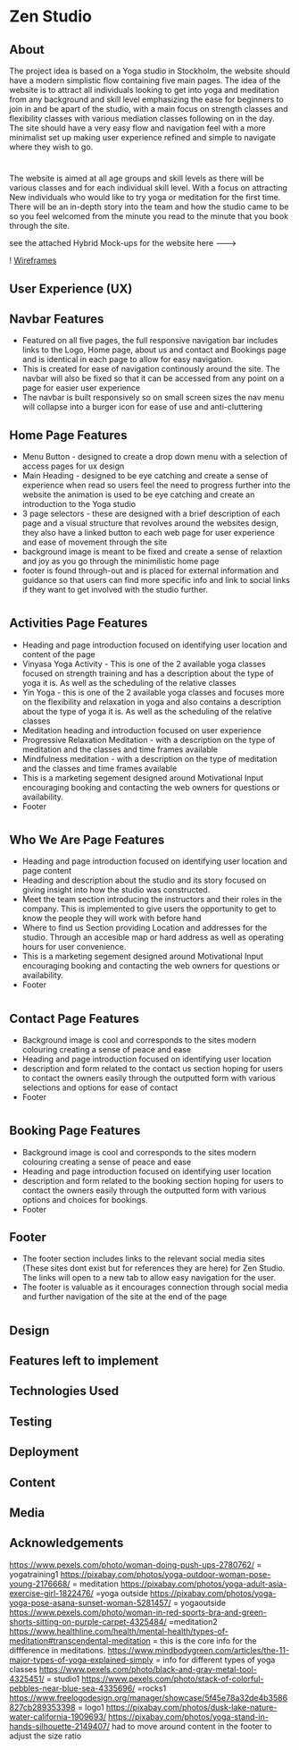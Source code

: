 # Zen Studio

## About
The project idea is based on a Yoga studio in Stockholm, the website should have a modern simplistic flow containing 
five main pages. The idea of the website is to attract all individuals looking to get into yoga and meditation
from any background and skill level emphasizing the ease for beginners to join in and be apart of the studio, with a main focus on strength classes and flexibility classes with various mediation classes following on in the day.
The site should have a very easy flow and navigation feel with a more minimalist set up making user experience refined and simple to navigate where they wish to go.
# 

The website is aimed at all age groups and skill levels as there will be various classes and for each individual skill level.
With a focus on attracting New individuals who would like to try yoga or meditation for the first time.
There will be an in-depth story into the team and how the studio came to be so you feel welcomed from the minute you read to the minute that you book through the site.

see the attached Hybrid Mock-ups for the website here ---> 

! [Wireframes](/images/Wireframes.pdf)


## User Experience (UX)




## Navbar Features
  * Featured on all five pages, the full responsive navigation bar includes links to the Logo,
    Home page, about us and contact and Bookings page and is identical in each page to allow for easy navigation.
  * This is created for ease of navigation continously around the site. The navbar will also be fixed so that it can be accessed from any point on a page
    for easier user experience
  * The navbar is built responsively so on small screen sizes the nav menu will collapse into a burger icon for ease of use and anti-cluttering

## Home Page Features

* Menu Button - designed to create a drop down menu with a selection of access pages for ux design
* Main Heading - designed to be eye catching and create a sense of experience when read so users feel the need to progress further into the website
  the animation is used to be eye catching and create an introduction to the Yoga studio 
* 3 page selectors - these are designed with a brief description of each page and a visual structure that revolves around the websites design, they also have a linked button to each web page for user experience and ease of movement through the site
* background image is meant to be fixed and create a sense of relaxtion and joy as you go through the minimilistic home page
* footer is found through-out and is placed for external information and guidance so that users can find more specific info and link to social links if they want to get involved with the studio further.
   
# 

## Activities Page Features

* Heading and page introduction focused on identifying user location and content of the page
* Vinyasa Yoga Activity - This is one of the 2 available yoga classes focused on strength training and has a description about the type of yoga it is. As well as the scheduling of the relative classes
* Yin Yoga - this is one of the 2 available yoga classes and focuses more on the flexibility and relaxation in yoga and also contains a description about the type of yoga it is. As well as the scheduling of the relative classes
* Meditation heading and introduction focused on user experience
* Progressive Relaxation Meditation - with a description on the type of meditation and the classes and time frames available
* Mindfulness meditation - with a description on the type of meditation and the classes and time frames available
* This is a marketing segement designed around Motivational Input encouraging booking and contacting the web owners for questions or availability.
* Footer


# 

## Who We Are Page Features

*  Heading and page introduction focused on identifying user location and page content
*  Heading and description about the studio and its story focused on giving insight into how the studio was constructed.
*  Meet the team section introducing the instructors and their roles in the company. This is implemented to give users the opportunity to get to know the people they will work with before hand
*  Where to find us Section providing Location and addresses for the studio. Through an accesible map or hard address
   as well as operating hours for user convenience.
* This is a marketing segement designed around Motivational Input encouraging booking and contacting the web owners for questions or availability.
* Footer

# 

## Contact Page Features 

*  Background image is cool and corresponds to the sites modern colouring creating a sense of peace and ease 
*  Heading and page introduction focused on identifying user location
*  description and form related to the contact us section hoping for users to contact the owners easily through the outputted form
   with various selections and options for ease of contact
*  Footer


# 

## Booking Page Features

*  Background image is cool and corresponds to the sites modern colouring creating a sense of peace and ease 
*  Heading and page introduction focused on identifying user location
*  description and form related to the booking section hoping for users to contact the owners easily through the outputted form
   with various options and choices for bookings.
*  Footer
 
## Footer

* The footer section includes links to the relevant social media sites (These sites dont exist but for references they are here) for Zen Studio. The links will open to a new tab to allow easy navigation for the user.
* The footer is valuable as it encourages connection through social media and further navigation of the site at the end of the page

#  

## Design

## Features left to implement

## Technologies Used

## Testing

## Deployment

## Content

## Media 

## Acknowledgements
https://www.pexels.com/photo/woman-doing-push-ups-2780762/ = yogatraining1
https://pixabay.com/photos/yoga-outdoor-woman-pose-young-2176668/ = meditation
https://pixabay.com/photos/yoga-adult-asia-exercise-girl-1822476/ =yoga outside
https://pixabay.com/photos/yoga-yoga-pose-asana-sunset-woman-5281457/ = yogaoutside
https://www.pexels.com/photo/woman-in-red-sports-bra-and-green-shorts-sitting-on-purple-carpet-4325484/ =meditation2
https://www.healthline.com/health/mental-health/types-of-meditation#transcendental-meditation = this is the core info for the diffference in meditations.
https://www.mindbodygreen.com/articles/the-11-major-types-of-yoga-explained-simply = info for different types of yoga classes
https://www.pexels.com/photo/black-and-gray-metal-tool-4325451/ = studio1
https://www.pexels.com/photo/stack-of-colorful-pebbles-near-blue-sea-4335696/ =rocks1
https://www.freelogodesign.org/manager/showcase/5f45e78a32de4b3586827cb289353398 = logo1
https://pixabay.com/photos/dusk-lake-nature-water-california-1909693/
https://pixabay.com/photos/yoga-stand-in-hands-silhouette-2149407/
had to move around content in the footer to adjust the size ratio